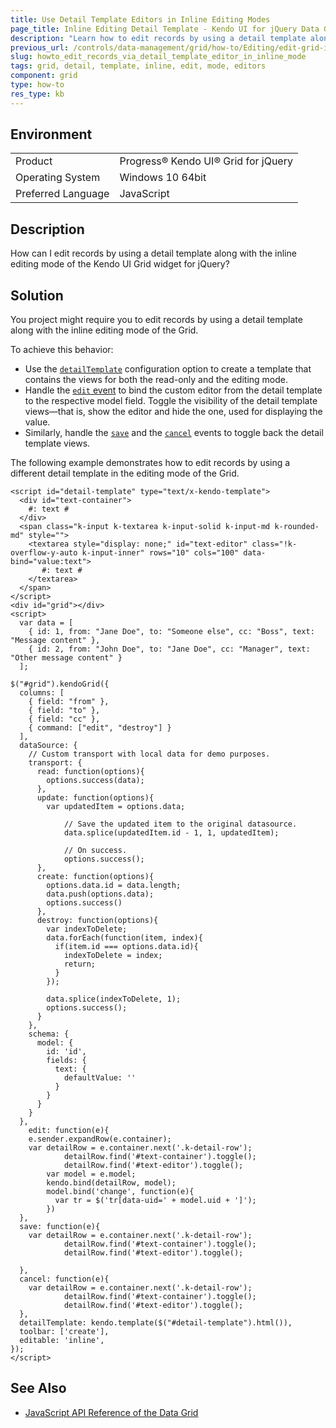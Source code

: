 ```yaml
---
title: Use Detail Template Editors in Inline Editing Modes
page_title: Inline Editing Detail Template - Kendo UI for jQuery Data Grid
description: "Learn how to edit records by using a detail template along with the inline editing mode of the Kendo UI Grid widget for jQuery."
previous_url: /controls/data-management/grid/how-to/Editing/edit-grid-in-inline-editing-mode-with-detail-template
slug: howto_edit_records_via_detail_template_editor_in_inline_mode
tags: grid, detail, template, inline, edit, mode, editors
component: grid
type: how-to
res_type: kb
---
```


## Environment

<table>
 <tr>
  <td>Product</td>
  <td>Progress® Kendo UI® Grid for jQuery</td>
 </tr>
 <tr>
  <td>Operating System</td>
  <td>Windows 10 64bit</td>
 </tr>
 <tr>
  <td>Preferred Language</td>
  <td>JavaScript</td>
 </tr>
</table>

## Description

How can I edit records by using a detail template along with the inline editing mode of the Kendo UI Grid widget for jQuery?

## Solution

You project might require you to edit records by using a detail template along with the inline editing mode of the Grid.

To achieve this behavior:

* Use the [`detailTemplate`](/api/javascript/ui/grid/configuration/detailtemplate) configuration option to create a template that contains the views for both the read-only and the editing mode.
* Handle the [`edit` event](/api/javascript/ui/grid/events/edit) to bind the custom editor from the detail template to the respective model field. Toggle the visibility of the detail template views&mdash;that is, show the editor and hide the one, used for displaying the value.
* Similarly, handle the [`save`](/api/javascript/ui/grid/events/save) and the [`cancel`](/api/javascript/ui/grid/events/cancel) events to toggle back the detail template views.

The following example demonstrates how to edit records by using a different detail template in the editing mode of the Grid.

```dojo
<script id="detail-template" type="text/x-kendo-template">
  <div id="text-container">
    #: text #
  </div>
  <span class="k-input k-textarea k-input-solid k-input-md k-rounded-md" style="">
    <textarea style="display: none;" id="text-editor" class="!k-overflow-y-auto k-input-inner" rows="10" cols="100" data-bind="value:text">
       #: text #
    </textarea>
  </span>
</script>
<div id="grid"></div>
<script>
  var data = [
    { id: 1, from: "Jane Doe", to: "Someone else", cc: "Boss", text: "Message content" },
    { id: 2, from: "John Doe", to: "Jane Doe", cc: "Manager", text: "Other message content" }
  ];

$("#grid").kendoGrid({
  columns: [
    { field: "from" },
    { field: "to" },
    { field: "cc" },
    { command: ["edit", "destroy"] }
  ],
  dataSource: {
    // Custom transport with local data for demo purposes.
    transport: {
      read: function(options){
        options.success(data);
      },
      update: function(options){
        var updatedItem = options.data;

            // Save the updated item to the original datasource.
            data.splice(updatedItem.id - 1, 1, updatedItem);

            // On success.
            options.success();
      },
      create: function(options){
        options.data.id = data.length;
        data.push(options.data);
        options.success()
      },
      destroy: function(options){
        var indexToDelete;
        data.forEach(function(item, index){
          if(item.id === options.data.id){
            indexToDelete = index;
            return;
          }
        });

        data.splice(indexToDelete, 1);
        options.success();
      }
    },
    schema: {
      model: {
        id: 'id',
        fields: {
          text: {
            defaultValue: ''
          }
        }
      }
    }
  },
	edit: function(e){
    e.sender.expandRow(e.container);
    var detailRow = e.container.next('.k-detail-row');
    		detailRow.find('#text-container').toggle();
    		detailRow.find('#text-editor').toggle();
        var model = e.model;
        kendo.bind(detailRow, model);
        model.bind('change', function(e){
          var tr = $('tr[data-uid=' + model.uid + ']');
        })
  },
  save: function(e){
    var detailRow = e.container.next('.k-detail-row');
    		detailRow.find('#text-container').toggle();
    		detailRow.find('#text-editor').toggle();

  },
  cancel: function(e){
    var detailRow = e.container.next('.k-detail-row');
    		detailRow.find('#text-container').toggle();
    		detailRow.find('#text-editor').toggle();
  },
  detailTemplate: kendo.template($("#detail-template").html()),
  toolbar: ['create'],
  editable: 'inline',
});
</script>
```

## See Also

* [JavaScript API Reference of the Data Grid](/api/javascript/ui/grid)

